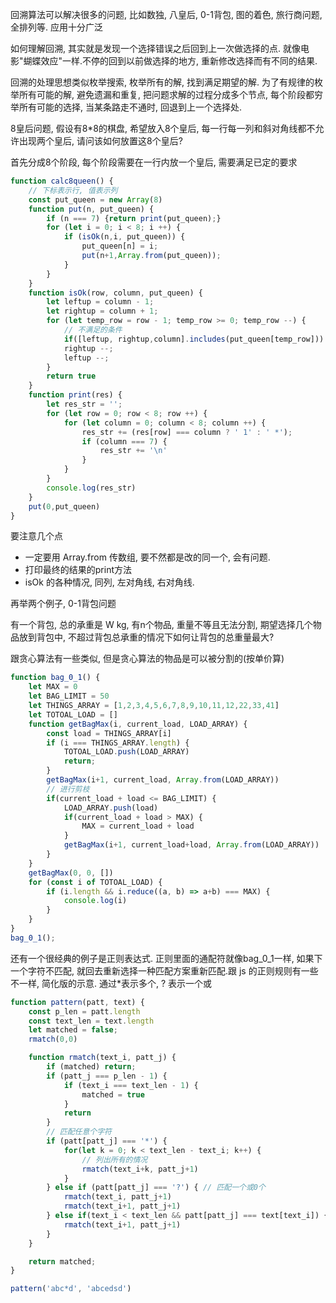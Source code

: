 回溯算法可以解决很多的问题, 比如数独, 八皇后, 0-1背包, 图的着色, 旅行商问题, 全排列等. 应用十分广泛

如何理解回溯, 其实就是发现一个选择错误之后回到上一次做选择的点. 就像电影"蝴蝶效应"一样.不停的回到以前做选择的地方, 重新修改选择而有不同的结果.

回溯的处理思想类似枚举搜索, 枚举所有的解, 找到满足期望的解. 为了有规律的枚举所有可能的解, 避免遗漏和重复, 把问题求解的过程分成多个节点, 每个阶段都穷举所有可能的选择, 当某条路走不通时, 回退到上一个选择处.

8皇后问题, 假设有8*8的棋盘, 希望放入8个皇后, 每一行每一列和斜对角线都不允许出现两个皇后, 请问该如何放置这8个皇后?

首先分成8个阶段, 每个阶段需要在一行内放一个皇后, 需要满足已定的要求

```js
function calc8queen() {
    // 下标表示行, 值表示列
    const put_queen = new Array(8)
    function put(n, put_queen) {
        if (n === 7) {return print(put_queen);}
        for (let i = 0; i < 8; i ++) {
            if (isOk(n,i, put_queen)) {
                put_queen[n] = i;
                put(n+1,Array.from(put_queen));
            }
        }
    }
    function isOk(row, column, put_queen) {
        let leftup = column - 1;
        let rightup = column + 1;
        for (let temp_row = row - 1; temp_row >= 0; temp_row --) {
            // 不满足的条件
            if([leftup, rightup,column].includes(put_queen[temp_row])) {return false}
            rightup --;
            leftup --;
        }
		return true
    }
    function print(res) {
        let res_str = '';
        for (let row = 0; row < 8; row ++) {
            for (let column = 0; column < 8; column ++) {
                res_str += (res[row] === column ? ' 1' : ' *');
                if (column === 7) {
                    res_str += '\n'
                }
            }
        }
        console.log(res_str)
    }
	put(0,put_queen)
}
```
要注意几个点
- 一定要用 Array.from 传数组, 要不然都是改的同一个, 会有问题.
- 打印最终的结果的print方法
- isOk 的各种情况, 同列, 左对角线, 右对角线.

再举两个例子, 0-1背包问题

有一个背包, 总的承重是 W kg, 有n个物品, 重量不等且无法分割, 期望选择几个物品放到背包中, 不超过背包总承重的情况下如何让背包的总重量最大?

跟贪心算法有一些类似, 但是贪心算法的物品是可以被分割的(按单价算)

```js
function bag_0_1() {
    let MAX = 0
    let BAG_LIMIT = 50
    let THINGS_ARRAY = [1,2,3,4,5,6,7,8,9,10,11,12,22,33,41]
    let TOTOAL_LOAD = []
    function getBagMax(i, current_load, LOAD_ARRAY) {
        const load = THINGS_ARRAY[i]
        if (i === THINGS_ARRAY.length) {
            TOTOAL_LOAD.push(LOAD_ARRAY)
            return;
        }
        getBagMax(i+1, current_load, Array.from(LOAD_ARRAY))
        // 进行剪枝
        if(current_load + load <= BAG_LIMIT) {
            LOAD_ARRAY.push(load)
            if(current_load + load > MAX) {
                MAX = current_load + load
            }
            getBagMax(i+1, current_load+load, Array.from(LOAD_ARRAY))
        }
    }
    getBagMax(0, 0, [])
    for (const i of TOTOAL_LOAD) {
        if (i.length && i.reduce((a, b) => a+b) === MAX) {
            console.log(i)
        }
    }
}
bag_0_1();
```

还有一个很经典的例子是正则表达式. 正则里面的通配符就像bag_0_1一样, 如果下一个字符不匹配, 就回去重新选择一种匹配方案重新匹配.跟 js 的正则规则有一些不一样, 简化版的示意. 通过*表示多个, ? 表示一个或

```js
function pattern(patt, text) {
    const p_len = patt.length
    const text_len = text.length
    let matched = false;
    rmatch(0,0)

    function rmatch(text_i, patt_j) {
        if (matched) return;
        if (patt_j === p_len - 1) {
            if (text_i === text_len - 1) {
                matched = true
            }
            return
        }
        // 匹配任意个字符
        if (patt[patt_j] === '*') {
            for(let k = 0; k < text_len - text_i; k++) {
                // 列出所有的情况
                rmatch(text_i+k, patt_j+1)
            }
        } else if (patt[patt_j] === '?') { // 匹配一个或0个
            rmatch(text_i, patt_j+1)
            rmatch(text_i+1, patt_j+1)
        } else if(text_i < text_len && patt[patt_j] === text[text_i]) {
            rmatch(text_i+1, patt_j+1)
        }
    }

    return matched;
}

pattern('abc*d', 'abcedsd')
```
